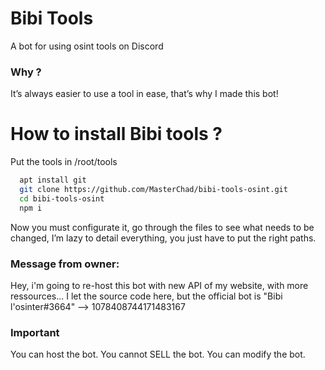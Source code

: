 
# Bibi Tools

A bot for using osint tools on Discord


### Why ?
It’s always easier to use a tool in ease, that’s why I made this bot!



# How to install Bibi tools ?

Put the tools in /root/tools

```bash
  apt install git
  git clone https://github.com/MasterChad/bibi-tools-osint.git
  cd bibi-tools-osint
  npm i
```


Now you must configurate it, go through the files to see what needs to be changed, I’m lazy to detail everything, you just have to put the right paths.
    
### Message from owner:
Hey, i'm going to re-host this bot with new API of my website, with more ressources... I let the source code here, but the official bot is "Bibi l'osinter#3664" --> 1078408744171483167
    
### Important
You can host the bot.
You cannot SELL the bot.
You can modify the bot.
